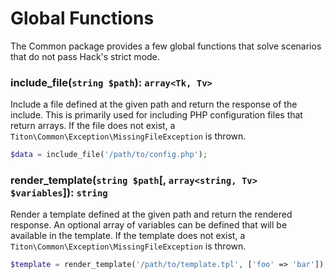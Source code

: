 # Global Functions #

The Common package provides a few global functions that solve scenarios that do not pass Hack's strict mode.

### include_file(`string $path`): `array<Tk, Tv>` ###

Include a file defined at the given path and return the response of the include. This is primarily used for 
including PHP configuration files that return arrays. If the file does not exist, a `Titon\Common\Exception\MissingFileException` 
is thrown.

```php
$data = include_file('/path/to/config.php');
```

### render_template(`string $path`[, `array<string, Tv> $variables`]): `string` ###

Render a template defined at the given path and return the rendered response. An optional array of variables can 
be defined that will be available in the template. If the template does not exist, a `Titon\Common\Exception\MissingFileException` 
is thrown.

```php
$template = render_template('/path/to/template.tpl', ['foo' => 'bar']);
```